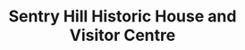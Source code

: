 ---
title: "Sentry Hill Historic House and Visitor Centre"
address: "40, Ballycraigy Road, Co. Antrim, Newtownabbey, Co. Antrim, BT36 8SX"
tel: "028 9083 2363"
county: "Antrim"
category: "Parks"
type: "Content"
lat: "054.6865740000"
lng: "-005.9651860000"
---